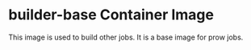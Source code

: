 # builder-base Container Image

This image is used to build other jobs. It is a base image for prow jobs.
